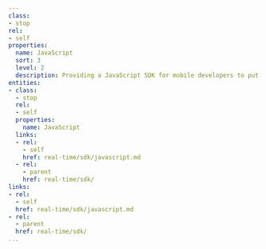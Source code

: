 ```yaml
---
class:
- stop
rel:
- self
properties:
  name: JavaScript
  sort: 3
  level: 2
  description: Providing a JavaScript SDK for mobile developers to put to use.
entities:
- class:
  - stop
  rel:
  - self
  properties:
    name: JavaScript
  links:
  - rel:
    - self
    href: real-time/sdk/javascript.md
  - rel:
    - parent
    href: real-time/sdk/
links:
- rel:
  - self
  href: real-time/sdk/javascript.md
- rel:
  - parent
  href: real-time/sdk/
...
```

